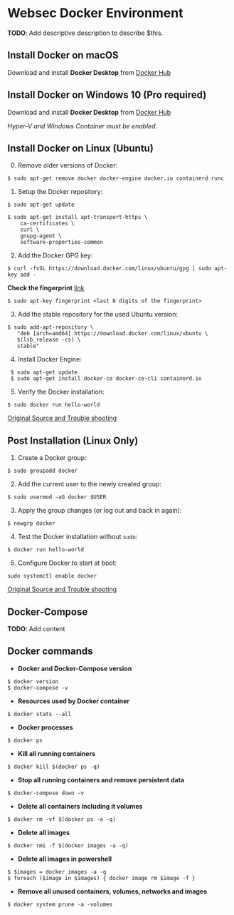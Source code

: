 # Websec Docker Environment
**TODO**: Add descriptive description to describe $this.

 

## Install Docker on macOS
Download and install **Docker Desktop** from [Docker Hub](https://hub.docker.com/editions/community/docker-ce-desktop-mac/)

## Install Docker on Windows 10 (Pro required)
Download and install **Docker Desktop** from [Docker Hub](https://hub.docker.com/editions/community/docker-ce-desktop-windows/)

*Hyper-V and Windows Container must be enabled.*

## Install Docker on Linux (Ubuntu)
0. Remove older versions of Docker:
```
$ sudo apt-get remove docker docker-engine docker.io containerd runc
```

1. Setup the Docker repository:
```
$ sudo apt-get update

$ sudo apt-get install apt-transport-https \
    ca-certificates \
    curl \
    gnupg-agent \
    software-properties-common
```

2. Add the Docker GPG key:
```
$ curl -fsSL https://download.docker.com/linux/ubuntu/gpg | sudo apt-key add -
```
**Check the fingerprint** [link](https://docs.docker.com/engine/install/ubuntu/)

```
$ sudo apt-key fingerprint <last 8 digits of the fingerprint>
```

3. Add the stable repository for the used Ubuntu version:
```
$ sudo add-apt-repository \
   "deb [arch=amd64] https://download.docker.com/linux/ubuntu \
   $(lsb_release -cs) \
   stable"
```

4. Install Docker Engine:
```
 $ sudo apt-get update
 $ sudo apt-get install docker-ce docker-ce-cli containerd.io
```

5. Verify the Docker installation:
```
$ sudo docker run hello-world
```

[Original Source and Trouble shooting](https://docs.docker.com/engine/install/ubuntu/)

## Post Installation (Linux Only)
1. Create a Docker group:
```
$ sudo groupadd docker
```

2. Add the current user to the newly created group:
```
$ sudo usermod -aG docker $USER
```

3. Apply the group changes (or log out and back in again):
```
$ newgrp docker 
```

4. Test the Docker installation without ```sudo```:
```
$ docker run hello-world
```

5. Configure Docker to start at boot:
```
sudo systemctl enable docker
```

[Original Source and Trouble shooting](https://docs.docker.com/engine/install/linux-postinstall/)

 

## Docker-Compose

**TODO**: Add content
 

## Docker commands

- **Docker and Docker-Compose version**
```
$ docker version
$ docker-compose -v
```

- **Resources used by Docker container**
```
$ docker stats --all
```

- **Docker processes**
```
$ docker ps
```

- **Kill all running containers**
```
$ docker kill $(docker ps -q)
```

- **Stop all running containers and remove persistent data**
```
$ docker-compose down -v
```

- **Delete all containers including it volumes**
```
$ docker rm -vf $(docker ps -a -q)
```

- **Delete all images**
```
$ docker rmi -f $(docker images -a -q)
```

- **Delete all images in powershell**
```
$ $images = docker images -a -q
$ foreach ($image in $images) { docker image rm $image -f } 
```

- **Remove all unused containers, volumes, networks and images**
```
$ docker system prune -a -volumes
```
